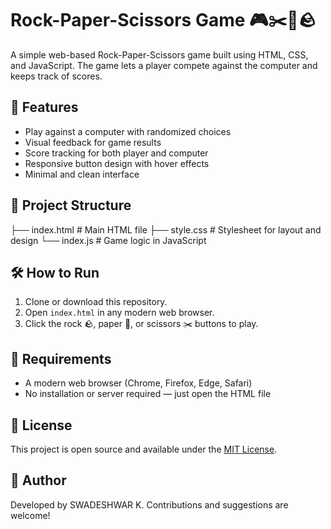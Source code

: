 # Rock-Paper-Scissors Game 🎮✂️📄🪨

A simple web-based Rock-Paper-Scissors game built using HTML, CSS, and JavaScript. The game lets a player compete against the computer and keeps track of scores.

## 🚀 Features

- Play against a computer with randomized choices
- Visual feedback for game results
- Score tracking for both player and computer
- Responsive button design with hover effects
- Minimal and clean interface

## 📂 Project Structure

├── index.html # Main HTML file
├── style.css # Stylesheet for layout and design
└── index.js # Game logic in JavaScript


## 🛠 How to Run

1. Clone or download this repository.
2. Open `index.html` in any modern web browser.
3. Click the rock 🪨, paper 📄, or scissors ✂️ buttons to play.

## 🔧 Requirements

- A modern web browser (Chrome, Firefox, Edge, Safari)
- No installation or server required — just open the HTML file


## 📜 License

This project is open source and available under the [MIT License](LICENSE).

## 🙌 Author

Developed by SWADESHWAR K. Contributions and suggestions are welcome!
